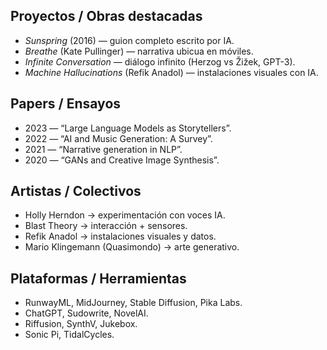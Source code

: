 ## Proyectos / Obras destacadas
- *Sunspring* (2016) — guion completo escrito por IA.
- *Breathe* (Kate Pullinger) — narrativa ubicua en móviles.
- *Infinite Conversation* — diálogo infinito (Herzog vs Žižek, GPT-3).
- *Machine Hallucinations* (Refik Anadol) — instalaciones visuales con IA.

## Papers / Ensayos
- 2023 — “Large Language Models as Storytellers”.
- 2022 — “AI and Music Generation: A Survey”.
- 2021 — “Narrative generation in NLP”.
- 2020 — “GANs and Creative Image Synthesis”.

## Artistas / Colectivos
- Holly Herndon → experimentación con voces IA.
- Blast Theory → interacción + sensores.
- Refik Anadol → instalaciones visuales y datos.
- Mario Klingemann (Quasimondo) → arte generativo.

## Plataformas / Herramientas
- RunwayML, MidJourney, Stable Diffusion, Pika Labs.
- ChatGPT, Sudowrite, NovelAI.
- Riffusion, SynthV, Jukebox.
- Sonic Pi, TidalCycles.
